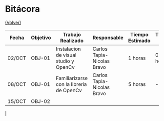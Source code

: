 # Bitácora

[(Volver)](../README.md)

| Fecha  | Objetivo  | Trabajo Realizado | Responsable | Tiempo Estimado | Tiempo Real |
|--------|-----------|-------------------|-------------|-----------------|-------------|
| 02/OCT | OBJ-01    | Instalacion de visual studio y OpenCv | Carlos Tapia-Nicolas Bravo | 1 horas    | 0.5 horas |
| 08/OCT | OBJ-01    | Familiarizarse con la libreria de OpenCv | Carlos Tapia-Nicolas Bravo |  5 horas | - horas |
| 15/OCT | OBJ-02    | 
|

